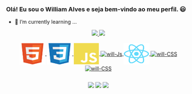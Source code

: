### Olá! Eu sou o William Alves e seja bem-vindo ao meu perfil. 😃

- 🌱 I’m currently learning ...

<div align="center" style="display: inline_block">
  <a href="https://github.com/williamalves94">
  <img height="180em" src="https://github-readme-stats.vercel.app/api?username=williamalves94&show_icons=true&theme=dark&include_all_commits=true&count_private=true"/>
  <img height="180em" src="https://github-readme-stats.vercel.app/api/top-langs/?username=williamalves94&layout=compact&langs_count=7&theme=dark"/>
</div>
  
<div style="display: inline_block" align="center"><br>
  <img align="center" alt="will-HTML" height="60" width="70" src="https://raw.githubusercontent.com/devicons/devicon/master/icons/html5/html5-original.svg">
  <img align="center" alt="will-CSS" height="60" width="70" src="https://raw.githubusercontent.com/devicons/devicon/master/icons/css3/css3-original.svg">
  <img align="center" alt="will-Js" height="60" width="70" src="https://raw.githubusercontent.com/devicons/devicon/master/icons/javascript/javascript-plain.svg">
  <img align="center" alt="will-Js" height="60" width="70" src="https://cdn.jsdelivr.net/gh/devicons/devicon/icons/nodejs/nodejs-original.svg" />
  <img align="center" alt="will-React" height="60" width="70" src="https://raw.githubusercontent.com/devicons/devicon/master/icons/react/react-original.svg">  
  <img align="center" alt="will-CSS" height="60" width="70" src="https://cdn.jsdelivr.net/gh/devicons/devicon/icons/bootstrap/bootstrap-original.svg" />
  <img align="center" alt="will-CSS" height="60" width="70" src="https://cdn.jsdelivr.net/gh/devicons/devicon/icons/php/php-original.svg" />
</div>
  
  ##
 <div align="center">
  <a href="https://instagram.com/william.als_" target="_blank"><img src="https://img.shields.io/badge/-Instagram-%23E4405F?style=for-the-badge&logo=instagram&logoColor=white" target="_blank"></a>
  <a href="https://github.com/williamalves94" target="_blank"><img src="https://img.shields.io/badge/GitHub-100000?style=for-the-badge&logo=github&logoColor=white" target="_blank"></a>
   <a href="https://www.linkedin.com/in/william-alves-4b7683221/" target="_blank"><img src="https://img.shields.io/badge/-LinkedIn-%230077B5?style=for-the-badge&logo=linkedin&logoColor=white" target="_blank"></a>
   
</div>

